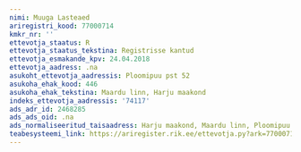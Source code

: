 ```yaml
---
nimi: Muuga Lasteaed
ariregistri_kood: 77000714
kmkr_nr: ''
ettevotja_staatus: R
ettevotja_staatus_tekstina: Registrisse kantud
ettevotja_esmakande_kpv: 24.04.2018
ettevotja_aadress: .na
asukoht_ettevotja_aadressis: Ploomipuu pst 52
asukoha_ehak_kood: 446
asukoha_ehak_tekstina: Maardu linn, Harju maakond
indeks_ettevotja_aadressis: '74117'
ads_adr_id: 2468285
ads_ads_oid: .na
ads_normaliseeritud_taisaadress: Harju maakond, Maardu linn, Ploomipuu pst 52
teabesysteemi_link: https://ariregister.rik.ee/ettevotja.py?ark=77000714&ref=rekvisiidid
---
```

